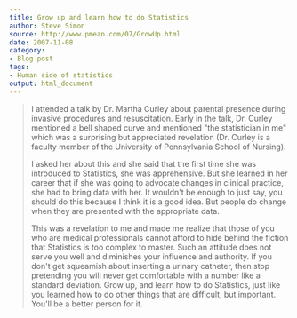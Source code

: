 ```yaml
---
title: Grow up and learn how to do Statistics
author: Steve Simon
source: http://www.pmean.com/07/GrowUp.html
date: 2007-11-08
category:
- Blog post
tags:
- Human side of statistics
output: html_document
---
```

> I attended a talk by Dr. Martha Curley about parental presence during
> invasive procedures and resuscitation. Early in the talk, Dr. Curley
> mentioned a bell shaped curve and mentioned \"the statistician in me\"
> which was a surprising but appreciated revelation (Dr. Curley is a
> faculty member of the University of Pennsylvania School of Nursing).
>
> I asked her about this and she said that the first time she was
> introduced to Statistics, she was apprehensive. But she learned in her
> career that if she was going to advocate changes in clinical practice,
> she had to bring data with her. It wouldn\'t be enough to just say,
> you should do this because I think it is a good idea. But people do
> change when they are presented with the appropriate data.
>
> This was a revelation to me and made me realize that those of you who
> are medical professionals cannot afford to hide behind the fiction
> that Statistics is too complex to master. Such an attitude does not
> serve you well and diminishes your influence and authority. If you
> don\'t get squeamish about inserting a urinary catheter, then stop
> pretending you will never get comfortable with a number like a
> standard deviation. Grow up, and learn how to do Statistics, just like
> you learned how to do other things that are difficult, but important.
> You\'ll be a better person for it.
